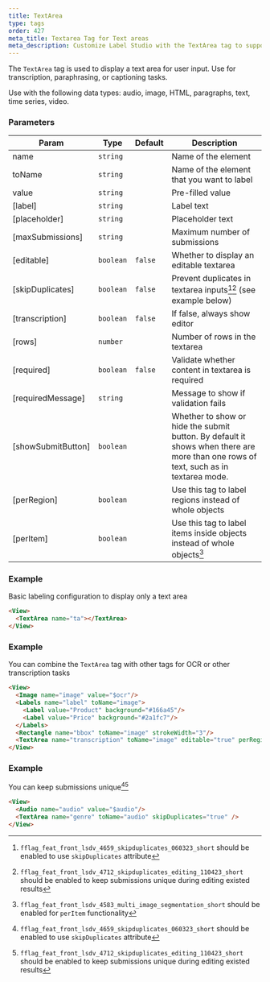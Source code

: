 ```yaml
---
title: TextArea
type: tags
order: 427
meta_title: Textarea Tag for Text areas
meta_description: Customize Label Studio with the TextArea tag to support audio transcription, image captioning, and OCR tasks for machine learning and data science projects.
---
```


The `TextArea` tag is used to display a text area for user input. Use for transcription, paraphrasing, or captioning tasks.

Use with the following data types: audio, image, HTML, paragraphs, text, time series, video.

[^1]: `fflag_feat_front_lsdv_4659_skipduplicates_060323_short` should be enabled to use `skipDuplicates` attribute

[^2]: `fflag_feat_front_lsdv_4712_skipduplicates_editing_110423_short` should be enabled to keep submissions unique during editing existed results

[^3]: `fflag_feat_front_lsdv_4583_multi_image_segmentation_short` should be enabled for `perItem` functionality

### Parameters

| Param | Type | Default | Description |
| --- | --- | --- | --- |
| name | <code>string</code> |  | Name of the element |
| toName | <code>string</code> |  | Name of the element that you want to label |
| value | <code>string</code> |  | Pre-filled value |
| [label] | <code>string</code> |  | Label text |
| [placeholder] | <code>string</code> |  | Placeholder text |
| [maxSubmissions] | <code>string</code> |  | Maximum number of submissions |
| [editable] | <code>boolean</code> | <code>false</code> | Whether to display an editable textarea |
| [skipDuplicates] | <code>boolean</code> | <code>false</code> | Prevent duplicates in textarea inputs[^1][^2] (see example below) |
| [transcription] | <code>boolean</code> | <code>false</code> | If false, always show editor |
| [rows] | <code>number</code> |  | Number of rows in the textarea |
| [required] | <code>boolean</code> | <code>false</code> | Validate whether content in textarea is required |
| [requiredMessage] | <code>string</code> |  | Message to show if validation fails |
| [showSubmitButton] | <code>boolean</code> |  | Whether to show or hide the submit button. By default it shows when there are more than one rows of text, such as in textarea mode. |
| [perRegion] | <code>boolean</code> |  | Use this tag to label regions instead of whole objects |
| [perItem] | <code>boolean</code> |  | Use this tag to label items inside objects instead of whole objects[^3] |

### Example

Basic labeling configuration to display only a text area

```html
<View>
  <TextArea name="ta"></TextArea>
</View>
```
### Example

You can combine the `TextArea` tag with other tags for OCR or other transcription tasks

```html
<View>
  <Image name="image" value="$ocr"/>
  <Labels name="label" toName="image">
    <Label value="Product" background="#166a45"/>
    <Label value="Price" background="#2a1fc7"/>
  </Labels>
  <Rectangle name="bbox" toName="image" strokeWidth="3"/>
  <TextArea name="transcription" toName="image" editable="true" perRegion="true" required="true" maxSubmissions="1" rows="5" placeholder="Recognized Text" displayMode="region-list"/>
</View>
```
### Example

You can keep submissions unique[^1][^2]

```html
<View>
  <Audio name="audio" value="$audio"/>
  <TextArea name="genre" toName="audio" skipDuplicates="true" />
</View>
```
